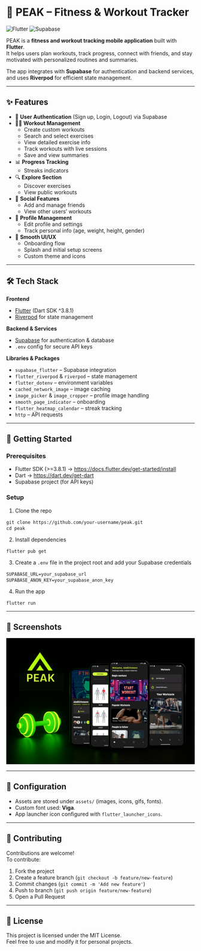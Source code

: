 # 📱 PEAK – Fitness & Workout Tracker  

![Flutter](https://img.shields.io/badge/Flutter-3.8.1-blue?logo=flutter)
![Supabase](https://img.shields.io/badge/Supabase-Backend-brightgreen?logo=supabase)

PEAK is a **fitness and workout tracking mobile application** built with **Flutter**.  
It helps users plan workouts, track progress, connect with friends, and stay motivated with personalized routines and summaries.  

The app integrates with **Supabase** for authentication and backend services, and uses **Riverpod** for efficient state management.  

---

## ✨ Features  

- 👤 **User Authentication** (Sign up, Login, Logout) via Supabase  
- 🏋️‍♂️ **Workout Management**  
  - Create custom workouts  
  - Search and select exercises  
  - View detailed exercise info  
  - Track workouts with live sessions  
  - Save and view summaries  
- 📊 **Progress Tracking**  
  - Streaks indicators
- 🔍 **Explore Section**  
  - Discover exercises  
  - View public workouts  
- 🤝 **Social Features**  
  - Add and manage friends  
  - View other users’ workouts  
- 🧑 **Profile Management**  
  - Edit profile and settings  
  - Track personal info (age, weight, height, gender)  
- 🎨 **Smooth UI/UX**  
  - Onboarding flow  
  - Splash and initial setup screens  
  - Custom theme and icons  

---

## 🛠️ Tech Stack  

**Frontend**  
- [Flutter](https://flutter.dev/) (Dart SDK ^3.8.1)  
- [Riverpod](https://riverpod.dev/) for state management  

**Backend & Services**  
- [Supabase](https://supabase.com/) for authentication & database  
- `.env` config for secure API keys  

**Libraries & Packages**  
- `supabase_flutter` – Supabase integration  
- `flutter_riverpod` & `riverpod` – state management  
- `flutter_dotenv` – environment variables  
- `cached_network_image` – image caching  
- `image_picker` & `image_cropper` – profile image handling  
- `smooth_page_indicator` – onboarding  
- `flutter_heatmap_calendar` – streak tracking  
- `http` – API requests  

---

## 🚀 Getting Started  

### Prerequisites  
- Flutter SDK (>=3.8.1) → https://docs.flutter.dev/get-started/install  
- Dart → https://dart.dev/get-dart  
- Supabase project (for API keys)  

### Setup  

1. Clone the repo  
```
git clone https://github.com/your-username/peak.git
cd peak
```

2. Install dependencies  
```
flutter pub get
```

3. Create a `.env` file in the project root and add your Supabase credentials  
```
SUPABASE_URL=your_supabase_url
SUPABASE_ANON_KEY=your_supabase_anon_key
```

4. Run the app  
```
flutter run
```

---

## 📸 Screenshots 
![App Screenshot](Post.png)

---

## 🔧 Configuration  

- Assets are stored under `assets/` (images, icons, gifs, fonts).  
- Custom font used: **Viga**.  
- App launcher icon configured with `flutter_launcher_icons`.  

---

## 👥 Contributing  

Contributions are welcome!  
To contribute:  
1. Fork the project  
2. Create a feature branch (`git checkout -b feature/new-feature`)  
3. Commit changes (`git commit -m 'Add new feature'`)  
4. Push to branch (`git push origin feature/new-feature`)  
5. Open a Pull Request  

---

## 📄 License  

This project is licensed under the MIT License.  
Feel free to use and modify it for personal projects.  
